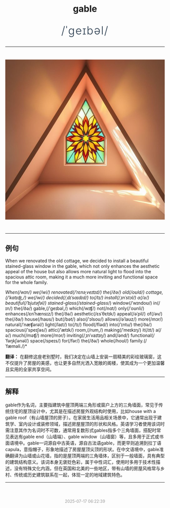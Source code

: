 <div align="center">

# gable

<div style="margin: 30px 0;">
<h1 style="font-size: 2.5em; font-weight: 300; letter-spacing: 2px; margin: 0; color: #2c3e50;">
/ˈgeɪbəl/
</h1>
</div>

</div>

---

<div align="center" style="margin: 40px 0;">

![gable](images/gable.png)

</div>

---

## 例句

When we renovated the old cottage, we decided to install a beautiful stained-glass window in the gable, which not only enhances the aesthetic appeal of the house but also allows more natural light to flood into the spacious attic room, making it a much more inviting and functional space for the whole family.

*When(/wɪn/) we(/wi/) renovated(/ˈrɛnəˌveɪtɪd/) the(/ðə/) old(/oʊld/) cottage,(/ˈkɑtɪʤ,/) we(/wi/) decided(/ˌdɪˈsaɪdɪd/) to(/tɪ/) install(/ˌɪnˈstɔl/) a(/ə/) beautiful(/ˈbjutəfəl/) stained-glass(/stained-glass*/) window(/ˈwɪndoʊ/) in(/ɪn/) the(/ðə/) gable,(/ˈgeɪbəl,/) which(/wɪʧ/) not(/nɑt/) only(/ˈoʊnli/) enhances(/ɛnˈhænsɪz/) the(/ðə/) aesthetic(/ɛsˈθɛtɪk/) appeal(/əˈpil/) of(/əv/) the(/ðə/) house(/haʊs/) but(/bət/) also(/ˈɔlsoʊ/) allows(/əˈlaʊz/) more(/mɔr/) natural(/ˈnæʧərəl/) light(/laɪt/) to(/tɪ/) flood(/fləd/) into(/ˈɪntu/) the(/ðə/) spacious(/ˈspeɪʃəs/) attic(/ˈætɪk/) room,(/rum,/) making(/ˈmeɪkɪŋ/) it(/ɪt/) a(/ə/) much(/məʧ/) more(/mɔr/) inviting(/ˌɪnˈvaɪtɪŋ/) and(/ənd/) functional(/ˈfəŋkʃənəl/) space(/speɪs/) for(/fər/) the(/ðə/) whole(/hoʊl/) family.(/ˈfæməli./)*

**翻译：** 在翻修这座老别墅时，我们决定在山墙上安装一扇精美的彩绘玻璃窗，这不仅提升了房屋的美感，也让更多自然光洒入宽敞的阁楼，使其成为一个更加温馨且实用的全家共享空间。

---

## 解释

gable作为名词，主要指建筑中屋顶两端三角形或窗户上方的三角墙面，常见于传统住宅的屋顶设计中，尤其是在描述房屋外观结构时使用，比如house with a gable roof（有山墙屋顶的房子）。在家居生活用品相关场景中，它通常出现于建筑学、室内设计或装修领域，描述房屋屋顶的形状和风格。英语学习者使用该词时需注意其作为名词时不可数，通常用复数形式gables指多个三角墙面，搭配时常见表达有gable end（山墙端）、gable window（山墙窗）等，且多用于正式或书面语境中。gable一词源自中古英语，源自古法语gable，而更早则追溯到拉丁语capula，意指帽子，形象地描述了房屋屋顶尖顶的形状。在中文语境中，gable准确翻译为山墙或山花墙，指的是屋顶两端的三角墙体，区别于一般墙面，具有典型的建筑结构意义。该词本身无褒贬色彩，属于中性词汇，使用时多用于技术性描述，没有特殊文化内涵，但在英国和北美的一些地区，带有山墙的房屋风格常与乡村、传统或历史建筑联系在一起，体现一定的地域建筑特色。


---

<div align="center" style="margin-top: 50px;">
<small style="color: #999; font-size: 0.9em;">2025-07-17 06:22:39</small>
</div>
